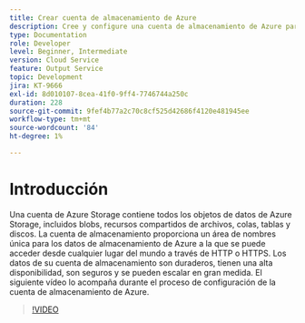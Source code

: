 ```yaml
---
title: Crear cuenta de almacenamiento de Azure
description: Cree y configure una cuenta de almacenamiento de Azure para la API por lotes.
type: Documentation
role: Developer
level: Beginner, Intermediate
version: Cloud Service
feature: Output Service
topic: Development
jira: KT-9666
exl-id: 8d010107-8cea-41f0-9ff4-7746744a250c
duration: 228
source-git-commit: 9fef4b77a2c70c8cf525d42686f4120e481945ee
workflow-type: tm+mt
source-wordcount: '84'
ht-degree: 1%

---
```


# Introducción

Una cuenta de Azure Storage contiene todos los objetos de datos de Azure Storage, incluidos blobs, recursos compartidos de archivos, colas, tablas y discos. La cuenta de almacenamiento proporciona un área de nombres única para los datos de almacenamiento de Azure a la que se puede acceder desde cualquier lugar del mundo a través de HTTP o HTTPS. Los datos de su cuenta de almacenamiento son duraderos, tienen una alta disponibilidad, son seguros y se pueden escalar en gran medida.
El siguiente vídeo lo acompaña durante el proceso de configuración de la cuenta de almacenamiento de Azure.

>[!VIDEO](https://video.tv.adobe.com/v/340127?quality=12&learn=on)
